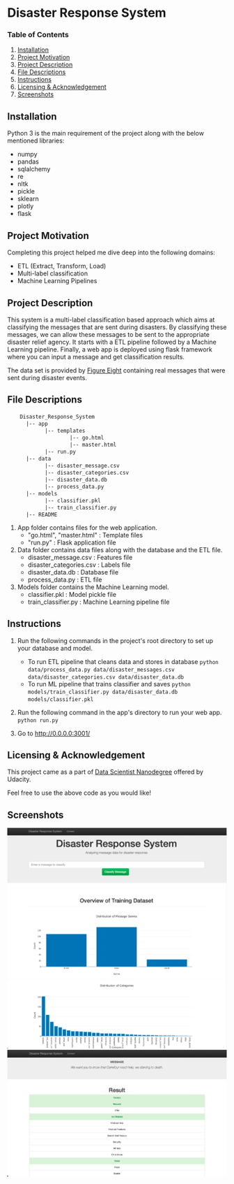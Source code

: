 # Disaster Response System

### Table of Contents

1. [Installation](#installation)
2. [Project Motivation](#motivation)
3. [Project Description](#description)
4. [File Descriptions](#files)
5. [Instructions](#instructions)
6. [Licensing & Acknowledgement](#licensing)
7. [Screenshots](#Screenshot)


## Installation <a name="installation"></a>

Python 3 is the main requirement of the project along with the below mentioned libraries:
- numpy 
- pandas
- sqlalchemy
- re
- nltk
- pickle
- sklearn
- plotly
- flask

## Project Motivation<a name="motivation"></a>

Completing this project helped me dive deep into the following domains:
- ETL (Extract, Transform, Load)
- Multi-label classification
- Machine Learning Pipelines

## Project Description <a name="description"></a>

This system is a multi-label classification based approach which aims at classifying the messages that are sent during disasters. By classifying these messages, we can allow these messages to be sent to the appropriate disaster relief agency. It starts with a ETL pipeline followed by a Machine Learning pipeline. Finally, a web app is deployed using flask framework where you can input a message and get classification results.

The data set is provided by [Figure Eight](https://www.figure-eight.com/) containing real messages that were sent during disaster events.

## File Descriptions <a name="files"></a>

        Disaster_Response_System
          |-- app
                |-- templates
                        |-- go.html
                        |-- master.html
                |-- run.py
          |-- data
                |-- disaster_message.csv
                |-- disaster_categories.csv
                |-- disaster_data.db
                |-- process_data.py
          |-- models
                |-- classifier.pkl
                |-- train_classifier.py
          |-- README

1. App folder contains files for the web application.
    - "go.html", "master.html" : Template files
    - "run.py" : Flask application file
2. Data folder contains data files along with the database and the ETL file.
    - disaster_message.csv : Features file
    - disaster_categories.csv : Labels file
    - disaster_data.db : Database file
    - process_data.py : ETL file
3. Models folder contains the Machine Learning model.
    - classifier.pkl : Model pickle file
    - train_classifier.py : Machine Learning pipeline file

## Instructions <a name="instructions"></a>

1. Run the following commands in the project's root directory to set up your database and model.

    - To run ETL pipeline that cleans data and stores in database
        `python data/process_data.py data/disaster_messages.csv data/disaster_categories.csv data/disaster_data.db`
    - To run ML pipeline that trains classifier and saves
        `python models/train_classifier.py data/disaster_data.db models/classifier.pkl
        `
2. Run the following command in the app's directory to run your web app.
    `python run.py`

3. Go to http://0.0.0.0:3001/

## Licensing & Acknowledgement <a name="licensing"></a>

This project came as a part of [Data Scientist Nanodegree](https://www.udacity.com/course/data-scientist-nanodegree--nd025) offered by Udacity.

Feel free to use the above code as you would like! 

## Screenshots <a name="Screenshot"></a>

![](Home_Page.png)
![](Genres_Distribution.png)
![](Category_Distribution.png)
![](Sample_Output.png)